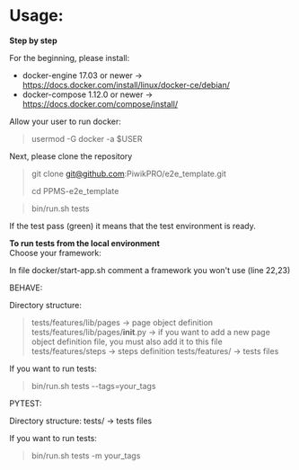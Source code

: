 
# **Usage:**  

**Step by step**  

For the beginning, please install:  
* docker-engine 17.03 or newer -> https://docs.docker.com/install/linux/docker-ce/debian/  
* docker-compose 1.12.0 or newer -> https://docs.docker.com/compose/install/  

Allow your user to run docker:  

>usermod -G docker -a $USER  

Next, please clone the repository  
> git clone git@github.com:PiwikPRO/e2e_template.git
>  
> cd PPMS-e2e_template


> bin/run.sh tests

If the test pass (green) it means that the test environment is ready.

**To run tests from the local environment**  
Choose your framework:

In file
docker/start-app.sh
comment a framework you won't use (line 22,23)

BEHAVE:

Directory structure:
> tests/features/lib/pages -> page object definition
> tests/features/lib/pages/__init__.py -> if you want to add a new page object definition file, you must also add it to this file
> tests/features/steps -> steps definition
> tests/features/ -> tests files

If you want to run tests:

> bin/run.sh tests --tags=your_tags

PYTEST:

Directory structure:
tests/ -> tests files

If you want to run tests:

> bin/run.sh tests -m your_tags
